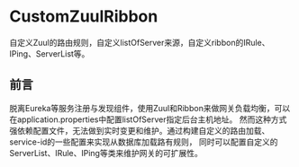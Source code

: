 # CustomZuulRibbon
自定义Zuul的路由规则，自定义listOfServer来源，自定义ribbon的IRule、IPing、ServerList等。
## 前言
脱离Eureka等服务注册与发现组件，使用Zuul和Ribbon来做网关负载均衡，可以在application.properties中配置listOfServer指定后台主机地址。
然而这种方式强依赖配置文件，无法做到实时变更和维护。通过构建自定义的路由加载、service-id的一些配置来实现从数据库加载路有规则，
同时可以配置自定义的ServerList、IRule、IPing等类来维护网关的可扩展性。

